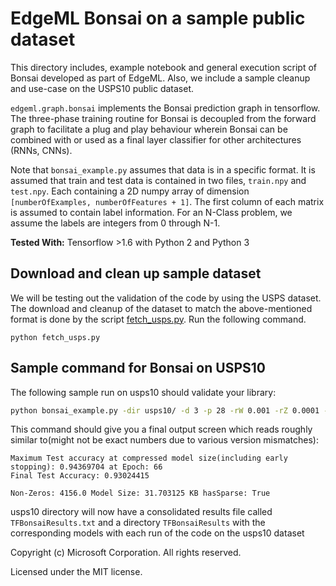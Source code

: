 # EdgeML Bonsai on a sample public dataset

This directory includes, example notebook and general execution script of
Bonsai developed as part of EdgeML. Also, we include a sample cleanup and
use-case on the USPS10 public dataset.

`edgeml.graph.bonsai` implements the Bonsai prediction graph in tensorflow.
The three-phase training routine for Bonsai is decoupled from the forward graph
to facilitate a plug and play behaviour wherein Bonsai can be combined with or
used as a final layer classifier for other architectures (RNNs, CNNs).

Note that `bonsai_example.py` assumes that data is in a specific format.  It is
assumed that train and test data is contained in two files, `train.npy` and
`test.npy`. Each containing a 2D numpy array of dimension `[numberOfExamples,
numberOfFeatures + 1]`. The first column of each matrix is assumed to contain
label information.  For an N-Class problem, we assume the labels are integers
from 0 through N-1.

**Tested With:** Tensorflow >1.6 with Python 2 and Python 3

## Download and clean up sample dataset

We will be testing out the validation of the code by using the USPS dataset.
The download and cleanup of the dataset to match the above-mentioned format is
done by the script [fetch_usps.py](fetch_usps.py). Run the following command.

```
python fetch_usps.py
```

## Sample command for Bonsai on USPS10
The following sample run on usps10 should validate your library:

```bash
python bonsai_example.py -dir usps10/ -d 3 -p 28 -rW 0.001 -rZ 0.0001 -rV 0.001 -rT 0.001 -sZ 0.2 -sW 0.3 -sV 0.3 -sT 0.62 -e 100 -s 1
```
This command should give you a final output screen which reads roughly similar to(might not be exact numbers due to various version mismatches):
```
Maximum Test accuracy at compressed model size(including early stopping): 0.94369704 at Epoch: 66
Final Test Accuracy: 0.93024415

Non-Zeros: 4156.0 Model Size: 31.703125 KB hasSparse: True
```

usps10 directory will now have a consolidated results file called `TFBonsaiResults.txt` and a directory `TFBonsaiResults` with the corresponding models with each run of the code on the usps10 dataset


Copyright (c) Microsoft Corporation. All rights reserved. 

Licensed under the MIT license.
